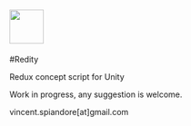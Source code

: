 # <img src="https://raw.githubusercontent.com/Lostyn/UnityRUI/master/Misc/Logo1.png" height="60"> 
#Redity

Redux concept script for Unity

Work in progress, any suggestion is welcome.

vincent.spiandore[at]gmail.com
